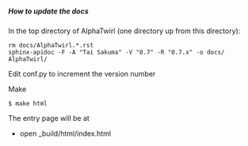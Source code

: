 
##### How to update the docs

In the top directory of AlphaTwirl (one directory up from this directory):

    rm docs/AlphaTwirl.*.rst
    sphinx-apidoc -F -A "Tai Sakuma" -V "0.7" -R "0.7.x" -o docs/ AlphaTwirl/

Edit conf.py to increment the version number

Make

    $ make html

The entry page will be at

 * open _build/html/index.html
